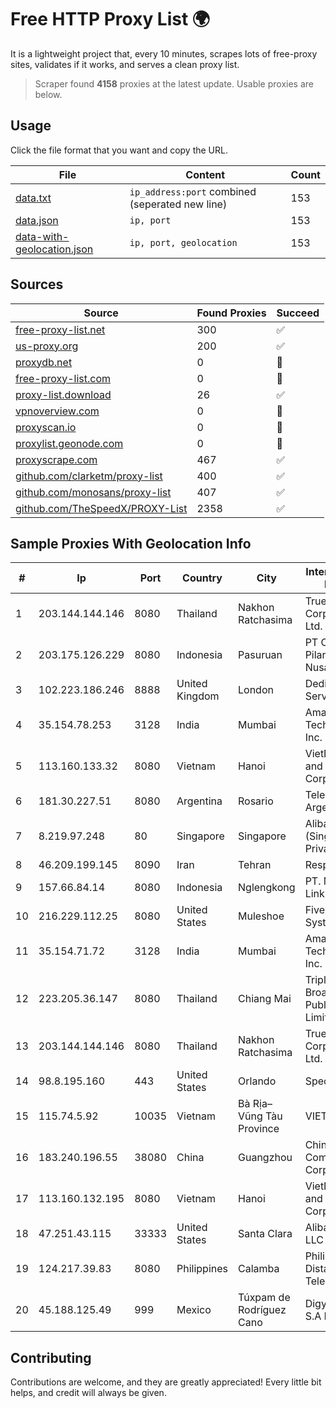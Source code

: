 
# Free HTTP Proxy List 🌍

It is a lightweight project that, every 10 minutes, scrapes lots of free-proxy sites, validates if it works, and serves a clean proxy list.


> Scraper found **4158** proxies at the latest update. Usable proxies are below.

## Usage

Click the file format that you want and copy the URL.


|File|Content|Count|
|----|-------|-----|
|[data.txt](https://raw.githubusercontent.com/themiralay/Proxy-List-World/master/data.txt)|`ip_address:port` combined (seperated new line)|153|
|[data.json](https://raw.githubusercontent.com/themiralay/Proxy-List-World/master/data.json)|`ip, port`|153|
|[data-with-geolocation.json](https://raw.githubusercontent.com/themiralay/Proxy-List-World/master/data-with-geolocation.json)|`ip, port, geolocation`|153|

## Sources

|Source|Found Proxies|Succeed|
|------|-------------|-------|
|[free-proxy-list.net](https://free-proxy-list.net)|300|✅|
|[us-proxy.org](https://www.us-proxy.org)|200|✅|
|[proxydb.net](http://proxydb.net)|0|🚫|
|[free-proxy-list.com](https://free-proxy-list.com/?page=&port=&type%5B%5D=http&type%5B%5D=https&up_time=0&search=Search)|0|🚫|
|[proxy-list.download](https://www.proxy-list.download/HTTP)|26|✅|
|[vpnoverview.com](https://vpnoverview.com/privacy/anonymous-browsing/free-proxy-servers)|0|🚫|
|[proxyscan.io](https://www.proxyscan.io)|0|🚫|
|[proxylist.geonode.com](https://proxylist.geonode.com/api/proxy-list?limit=300&page=1&sort_by=lastChecked&sort_type=desc&protocols=http,https)|0|🚫|
|[proxyscrape.com](https://api.proxyscrape.com/v2/?request=displayproxies&protocol=http&timeout=10000&country=all&ssl=all&anonymity=all)|467|✅|
|[github.com/clarketm/proxy-list](https://raw.githubusercontent.com/clarketm/proxy-list/master/proxy-list-raw.txt)|400|✅|
|[github.com/monosans/proxy-list](https://raw.githubusercontent.com/monosans/proxy-list/main/proxies/http.txt)|407|✅|
|[github.com/TheSpeedX/PROXY-List](https://raw.githubusercontent.com/TheSpeedX/PROXY-List/master/http.txt)|2358|✅|


## Sample Proxies With Geolocation Info

|#|Ip|Port|Country|City|Internet Service Provider|
|-|--|----|-------|----|-------------------------|
|1|203.144.144.146|8080|Thailand|Nakhon Ratchasima|True Internet Corporation CO. Ltd.|
|2|203.175.126.229|8080|Indonesia|Pasuruan|PT Cubiespot Pilar Data Nusantara|
|3|102.223.186.246|8888|United Kingdom|London|Dedicated Servers|
|4|35.154.78.253|3128|India|Mumbai|Amazon Technologies Inc.|
|5|113.160.133.32|8080|Vietnam|Hanoi|VietNam Post and Telecom Corporation|
|6|181.30.227.51|8080|Argentina|Rosario|Telecom Argentina S.A|
|7|8.219.97.248|80|Singapore|Singapore|Alibaba Cloud (Singapore) Private Limited|
|8|46.209.199.145|8090|Iran|Tehran|Respina|
|9|157.66.84.14|8080|Indonesia|Nglengkong|PT. Menaksopal Link Nusantara|
|10|216.229.112.25|8080|United States|Muleshoe|Five Area Systems, LLC|
|11|35.154.71.72|3128|India|Mumbai|Amazon Technologies Inc.|
|12|223.205.36.147|8080|Thailand|Chiang Mai|Triple T Broadband Public Company Limited|
|13|203.144.144.146|8080|Thailand|Nakhon Ratchasima|True Internet Corporation CO. Ltd.|
|14|98.8.195.160|443|United States|Orlando|Spectrum|
|15|115.74.5.92|10035|Vietnam|Bà Rịa–Vũng Tàu Province|VIETELxdsl|
|16|183.240.196.55|38080|China|Guangzhou|China Mobile Communications Corporation|
|17|113.160.132.195|8080|Vietnam|Hanoi|VietNam Post and Telecom Corporation|
|18|47.251.43.115|33333|United States|Santa Clara|Alibaba Cloud LLC|
|19|124.217.39.83|8080|Philippines|Calamba|Philippine Long Distance Telephone Co.|
|20|45.188.125.49|999|Mexico|Túxpam de Rodríguez Cano|Digy Networks S.A De C.V.|



## Contributing

Contributions are welcome, and they are greatly appreciated! Every
little bit helps, and credit will always be given.


